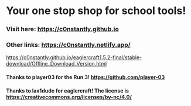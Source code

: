 # Your one stop shop for school tools!
### Visit here: https://c0nstantly.github.io
### Other links: https://c0nstantly.netlify.app/
https://c0nstantly.github.io/eaglercraft1.5.2-final/stable-download/Offline_Download_Version.html
#### Thanks to player03 for the Run 3! https://github.com/player-03
#### Thanks to lax1dude for eaglercraft! The license is https://creativecommons.org/licenses/by-nc/4.0/
